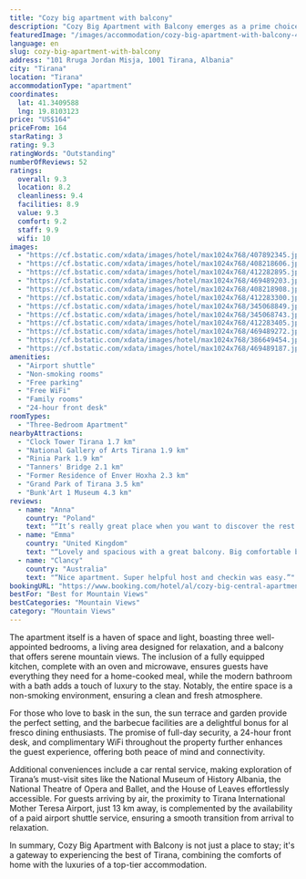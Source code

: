 ```yaml
---
title: "Cozy big apartment with balcony"
description: "Cozy Big Apartment with Balcony emerges as a prime choice for travelers seeking a blend of comfort and convenience in the heart of Tirana."
featuredImage: "/images/accommodation/cozy-big-apartment-with-balcony-407892345.jpg"
language: en
slug: cozy-big-apartment-with-balcony
address: "101 Rruga Jordan Misja, 1001 Tirana, Albania"
city: "Tirana"
location: "Tirana"
accommodationType: "apartment"
coordinates:
  lat: 41.3409588
  lng: 19.8103123
price: "US$164"
priceFrom: 164
starRating: 3
rating: 9.3
ratingWords: "Outstanding"
numberOfReviews: 52
ratings:
  overall: 9.3
  location: 8.2
  cleanliness: 9.4
  facilities: 8.9
  value: 9.3
  comfort: 9.2
  staff: 9.9
  wifi: 10
images:
  - "https://cf.bstatic.com/xdata/images/hotel/max1024x768/407892345.jpg?k=5e5bc05a1375627fa6da6e86aa9bfa307064fadb550b9b58bd8d7a0a21ec7819&o=&hp=1"
  - "https://cf.bstatic.com/xdata/images/hotel/max1024x768/408218606.jpg?k=fba8739bbef3ff6d01645f0e1b2ece899868af2888d1dd627a9d8843a7aae272&o=&hp=1"
  - "https://cf.bstatic.com/xdata/images/hotel/max1024x768/412282895.jpg?k=5daf807c4813c7970d6803bf6691aba893d25f122840f16b8b4a7bd3f6007dc3&o=&hp=1"
  - "https://cf.bstatic.com/xdata/images/hotel/max1024x768/469489203.jpg?k=c7365547629d7529e272b6f471e4f784c0eee22a02bae02ac9d29dc8c975ef74&o=&hp=1"
  - "https://cf.bstatic.com/xdata/images/hotel/max1024x768/408218908.jpg?k=0363ffdbb0b9adcf800056db22ce74cebec48f4dae77611bfeb2772e733e2443&o=&hp=1"
  - "https://cf.bstatic.com/xdata/images/hotel/max1024x768/412283300.jpg?k=9c1b0cd097fffdfe9872091cd1c4576d692d775df2bb1171b6fdd1bf5f8f5188&o=&hp=1"
  - "https://cf.bstatic.com/xdata/images/hotel/max1024x768/345068849.jpg?k=4ccb97ce673896177741f77ecf74427be48c69f2561cdf6f90a3d342830b99e9&o=&hp=1"
  - "https://cf.bstatic.com/xdata/images/hotel/max1024x768/345068743.jpg?k=5923a18de50b9e9bf76eca07343cc0b332390594aef0fd3ae5825aace16f4762&o=&hp=1"
  - "https://cf.bstatic.com/xdata/images/hotel/max1024x768/412283405.jpg?k=f4e6ce4abba96ce80174edfebed2bcf1c590262f829208345b7fa9065d5db85c&o=&hp=1"
  - "https://cf.bstatic.com/xdata/images/hotel/max1024x768/469489272.jpg?k=6ae9e4254e1bbf8f747e09af432a5c9e54331b9815680101cf7a1e590497679c&o=&hp=1"
  - "https://cf.bstatic.com/xdata/images/hotel/max1024x768/386649454.jpg?k=3fc8b8cbe03ae6e16da506dce7b71b593d5664c536eacf43922756b84d2d0462&o=&hp=1"
  - "https://cf.bstatic.com/xdata/images/hotel/max1024x768/469489187.jpg?k=588da84a46b178834fd5b8b89d1d76ef32ae77a5ad497a8180969c8f1ebe5386&o=&hp=1"
amenities:
  - "Airport shuttle"
  - "Non-smoking rooms"
  - "Free parking"
  - "Free WiFi"
  - "Family rooms"
  - "24-hour front desk"
roomTypes:
  - "Three-Bedroom Apartment"
nearbyAttractions:
  - "Clock Tower Tirana 1.7 km"
  - "National Gallery of Arts Tirana 1.9 km"
  - "Rinia Park 1.9 km"
  - "Tanners' Bridge 2.1 km"
  - "Former Residence of Enver Hoxha 2.3 km"
  - "Grand Park of Tirana 3.5 km"
  - "Bunk'Art 1 Museum 4.3 km"
reviews:
  - name: "Anna"
    country: "Poland"
    text: "“It’s really great place when you want to discover the rest of Albania. You can always find the parking space. The hosts (Guina and her father) are very helpful. The apartment is clean and we felt like at home. The balcony is spacious and has...”"
  - name: "Emma"
    country: "United Kingdom"
    text: "“Lovely and spacious with a great balcony. Big comfortable beds and plenty of space for a group of 10. Common area was cozy and comfortable and like I already said the balcony was superb. Location was good, about a 20 minute walk to the centre of...”"
  - name: "Clancy"
    country: "Australia"
    text: "“Nice apartment. Super helpful host and checkin was easy.”"
bookingURL: "https://www.booking.com/hotel/al/cozy-big-central-apartment-with-balcony-tirane.en-gb.html?aid=8035640"
bestFor: "Best for Mountain Views"
bestCategories: "Mountain Views"
category: "Mountain Views"
---
```


The apartment itself is a haven of space and light, boasting three well-appointed bedrooms, a living area designed for relaxation, and a balcony that offers serene mountain views. The inclusion of a fully equipped kitchen, complete with an oven and microwave, ensures guests have everything they need for a home-cooked meal, while the modern bathroom with a bath adds a touch of luxury to the stay. Notably, the entire space is a non-smoking environment, ensuring a clean and fresh atmosphere.

For those who love to bask in the sun, the sun terrace and garden provide the perfect setting, and the barbecue facilities are a delightful bonus for al fresco dining enthusiasts. The promise of full-day security, a 24-hour front desk, and complimentary WiFi throughout the property further enhances the guest experience, offering both peace of mind and connectivity.

Additional conveniences include a car rental service, making exploration of Tirana’s must-visit sites like the National Museum of History Albania, the National Theatre of Opera and Ballet, and the House of Leaves effortlessly accessible. For guests arriving by air, the proximity to Tirana International Mother Teresa Airport, just 13 km away, is complemented by the availability of a paid airport shuttle service, ensuring a smooth transition from arrival to relaxation.

In summary, Cozy Big Apartment with Balcony is not just a place to stay; it's a gateway to experiencing the best of Tirana, combining the comforts of home with the luxuries of a top-tier accommodation.